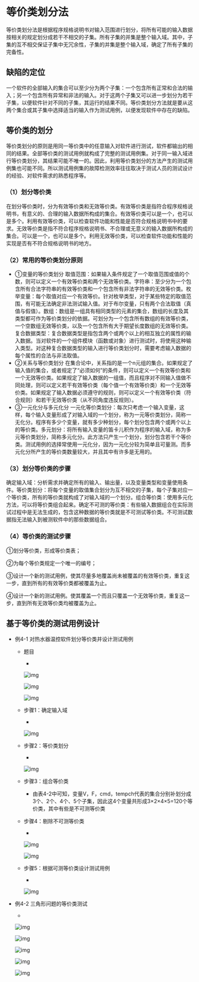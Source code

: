 # 等价类划分法

等价类划分法是根据程序规格说明书对输入范围进行划分，将所有可能的输入数据按相关的规定划分成若干不相交的子集。所有子集的并集是整个输入域。其中，子集的互不相交保证子集中无冗余性，子集的并集是整个输入域，确定了所有子集的完备性。

## 缺陷的定位

一个软件的全部输入的集合可以至少分为两个子集：一个包含所有正常和合法的输入；另一个包含所有异常和非法的输入。对于这两个子集又可以进一步划分为若干子集，以便软件针对不同的子集，其运行的结果不同。等价类划分方法就是要从这两个集合或其子集中选择适当的输入作为测试用例，以便发现软件中存在的缺陷。



## 等价类的划分

等价类划分的原则是用同一等价类中的任意输入对软件进行测试，软件都输出的相同的结果。全部等价类的测试用例就构成了完整的测试用例集。对于同一输入域进行等价类划分，其结果可能不唯一的。因此，利用等价类划分的方法产生的测试用例集也可能不同。所以测试用例集的故障检测效率往往取决于测试人员的测试设计的经验、对软件需求的熟悉程序等。

### （1）划分等价类

在划分等价类时，分为有效等价类和无效等价类。有效等价类是指符合程序规格说明书，有意义的、合理的输入数据所构成的集合。有效等价类可以是一个，也可以是多个。利用有效等价类，可以检查软件功能和性能是否符合规格说明书中的要求。无效等价类是指不符合程序规格说明书、不合理或无意义的输入数据所构成的集合。可以是一个，也可以是多个。利用无效等价类，可以检查软件功能和性能的实现是否有不符合规格说明书的地方。

### （2）常用的等价类划分原则

- ①变量的等价类划分
  取值范围：如果输入条件规定了一个取值范围或值的个数，则可以定义一个有效等价类和两个无效等价类。字符串：至少分为一个包含所有合法字符串的有效等价类和一个包含所有非法字符串的无效等价类。枚举变量：每个取值对应一个有效等价。针对枚举类型，对于某些特定的取值范围，有可能无法确定非法测试输入值。对于布尔变量，只有两个合法取值（真值与假值）。数组：数组是一组具有相同类型的元素的集合，数组的长度及其类型都可作为等价类划分的依据。可划分为一个包含所有数组的有效等价类，一个空数组无效等价类，以及一个包含所有大于期望长度数组的无效等价类。复合数据类型：复合数据类型是指包含两个或两个以上的相互独立的属性的输入数据。当对软件的一个组件模块（函数或对象）进行测试时，将使用这种输入类型。对这种复合数据类型的输入进行等价类划分时，需要考虑输入数据的每个属性的合法与非法取值。
- ②关系与等价类划分
  在集合论中，关系指的是一个n元组的集合。如果规定了输入值的集合，或者规定了“必须如何”的条件，则可以定义一个有效等价类和一个无效等价类。如果规定了输入数据的一组值，而且程序对不同输入值做不同处理，则可以定义若干有效等价类（每个值一个有效等价类）和一个无效等价类。如果规定了输入数据必须遵守的规则，则可以定义一个有效等价类（符合规则）和若干无效等价类（从不同角度违反规则）。
- ③一元化分与多元化分
  一元化等价类划分：每次只考虑一个输入变量，这样，每个输入变量形成了对输入域的一个划分，称为一元等价类划分，简称一无化分。程序有多少个变量，就有多少种划分，每个划分包含两个或两个以上的等价类。多元划分：将所有输入变量的笛卡儿积作为程序的输入域，称为多元等价类划分，简称多元化分。此方法只产生一个划分，划分包含若干个等价类。测试用例的选择常使用一元化分，因为一元化分较为简单且可量测。而多元化分所产生的等价类数量较大，并且其中有许多是无用的。

### （3）划分等价类的步骤

确定输入域：分析需求并确定所有的输入、输出量，以及变量类型和变量使用条件。等价类划分：将每个变量的取值集合划分为互不相交的子集，每个子集对应一个等价类，所有的等价类就构成了对输入域的一个划分。组合等价类：使用多元化方法，可以将等价类组合起来。确定不可测的等价类：有些输入数据组合在实际测试过程中是无法生成的，包含这种数据的等价类就是不可测试等价类。不可测试数据指无法输入到被测软件中的那些数据组合。

### （4）等价类的测试步骤

①划分等价类，形成等价类表；

②为每个等价类规定一个唯一的编号；

③设计一个新的测试用例，使其尽量多地覆盖尚未被覆盖的有效等价类，重复这一步，直到所有的有效等价类都被覆盖为止。

④设计一个新的测试用例。使其覆盖一个而且只覆盖一个无效等价类，重复这一步，直到所有无效等价类均被覆盖为止。







## 基于等价类的测试用例设计

- 例4-1 对热水器温控软件划分等价类并设计测试用例

  - 题目

    - 

      ![img](https://img1.zlogs.net/20/20200117222928.png)

      ![img](https://img1.zlogs.net/20/20200117222929.png)

      ![img](https://img1.zlogs.net/20/20200117222930.png)

  - 步骤1：确定输入域

    - 

      ![img](https://img1.zlogs.net/20/20200117222931.png)

  - 步骤2：等价类划分

    - 

      ![img](https://img1.zlogs.net/20/20200117222932.png)

  - 步骤3：组合等价类

    - 由表4-2中可知，变量V，F，cmd，tempch代表的集合分别补划分成3个、2个、4个、5个子集，因此这4个变量共形成3×2×4×5=120个等价类，其中有些是不可测等价类

  - 步骤4：剔除不可测等价类

    - 

      ![img](https://img1.zlogs.net/20/20200117222933.png)

      ![img](https://img1.zlogs.net/20/20200117222934.png)

  - 步骤5：根据可测等价类设计测试用例

    - 

      ![img](https://img1.zlogs.net/20/20200117222935.png)

- 例4-2 三角形问题的等价类测试

  - 

    ![img](https://img1.zlogs.net/20/20200117222936.png)

    ![img](https://img1.zlogs.net/20/20200117222937.png)

    ![img](https://img1.zlogs.net/20/20200117222938.png)

    ![img](https://img1.zlogs.net/20/20200117222939.png)

    ![img](https://img1.zlogs.net/20/20200117222940.png)